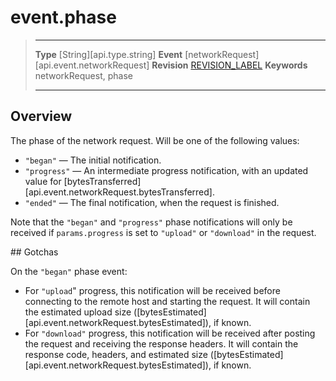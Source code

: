 # event.phase

> --------------------- ------------------------------------------------------------------------------------------
> __Type__              [String][api.type.string]
> __Event__             [networkRequest][api.event.networkRequest]
> __Revision__          [REVISION_LABEL](REVISION_URL)
> __Keywords__          networkRequest, phase
> --------------------- ------------------------------------------------------------------------------------------

## Overview

The phase of the network request. Will be one of the following values:

* `"began"` &mdash; The initial notification.
* `"progress"` &mdash; An intermediate progress notification, with an updated value for [bytesTransferred][api.event.networkRequest.bytesTransferred].
* `"ended"` &mdash; The final notification, when the request is finished.

Note that the `"began"` and `"progress"` phase notifications will only be received if `params.progress` is set to `"upload"` or `"download"` in the request.


## Gotchas

On the `"began"` phase event:

* For `"upload`" progress, this notification will be received before connecting to the remote host and starting the request.  It will contain the estimated upload size ([bytesEstimated][api.event.networkRequest.bytesEstimated]), if known.
* For `"download"` progress, this notification will be received after posting the request and receiving the response headers.  It will contain the response code, headers, and estimated size ([bytesEstimated][api.event.networkRequest.bytesEstimated]), if known.
